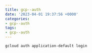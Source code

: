 ```yaml
---
title: gcp--auth
date: '2023-04-01 19:37:56 +0000'
categories:
- gcp--auth
tags:
- gcp--auth
---
```



`gcloud auth application-default login`